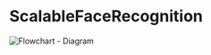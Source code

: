 # ScalableFaceRecognition


![Flowchart - Diagram](https://github.com/user-attachments/assets/ffa35b93-d3fd-4a3f-9d29-81ce06884bea)
